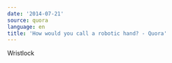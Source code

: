 ```yaml
---
date: '2014-07-21'
source: quora
language: en
title: 'How would you call a robotic hand? - Quora'
---
```


Wristlock
